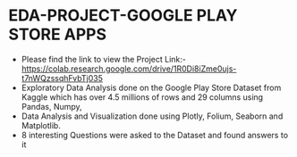 # EDA-PROJECT-GOOGLE PLAY STORE APPS

- Please find the link to view the Project Link:- https://colab.research.google.com/drive/1R0Di8iZme0ujs-t7nWQzssqhFvbTj035
- Exploratory Data Analysis done on the  Google Play Store Dataset from Kaggle which has over 4.5 millions of rows and 29 columns using Pandas, Numpy, 
- Data Analysis and Visualization done using Plotly, Folium, Seaborn and Matplotlib.
- 8 interesting Questions were asked to the Dataset and found answers to it
